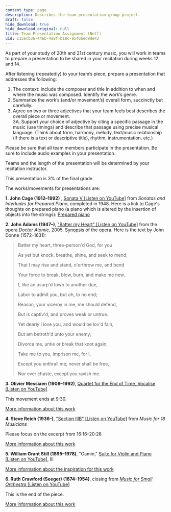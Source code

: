 ```yaml
---
content_type: page
description: Describes the team presentation group project.
draft: false
hide_download: true
hide_download_original: null
title: Team Presentation Assignment (Neff)
uid: c15ecb36-446b-4a8f-b18c-9546bed9de43
---
```

As part of your study of 20th and 21st century music, you will work in teams to prepare a presentation to be shared in your recitation during weeks 12 and 14. 

After listening (repeatedly) to your team’s piece, prepare a presentation that addresses the following:

1. The context: Include the composer and title in addition to when and where the music was composed. Identify the work’s genre.
2. Summarize the work’s (and/or movement’s) overall form, succinctly but carefully. 
3. Agree on two or three adjectives that your team feels best describes the overall piece or movement.     
    3A. Support your choice of adjective by citing a specific passage in the music (use timings) and describe that passage using precise musical language. (Think about form, harmony, melody, text/music relationship (if there is a text or descriptive title), rhythm, instrumentation, etc.)

Please be sure that all team members participate in the presentation. Be sure to include audio examples in your presentation.

Teams and the length of the presentation will be determined by your recitation instructor.

This presentation is 3% of the final grade.

The works/movements for presentations are:

**1\. John Cage (1912–1992)** , [Sonata V \[Listen on YouTube\]](https://www.youtube.com/watch?v=WXnmPD1sgd8) from *Sonatas and Interludes for Prepared Piano*, completed in 1948. Here is a link to Cage's thoughts on prepared piano (a piano which is altered by the insertion of objects into the strings): [Prepared piano](https://johncage.org/prepared_piano_essay.html)

**2\. John Adams (1947–)**, ["Batter my Heart" \[Listen on YouTube\]](https://www.youtube.com/watch?v=AlUHKHLk_VU) from the opera *Doctor* *Atomic*, 2005. [Synopsis](https://www.metopera.org//user-information/synopses-archive/doctor-atomic?INSTITUTION_LOGOUT=true) of the opera. Here is the text by John Donne (1572–1631):

> Batter my heart, three-person'd God, for you
> 
> As yet but knock, breathe, shine, and seek to mend;
> 
> That I may rise and stand, o'erthrow me, and bend
> 
> Your force to break, blow, burn, and make me new.
> 
> I, like an usurp'd town to another due,
> 
> Labor to admit you, but oh, to no end;
> 
> Reason, your viceroy in me, me should defend,
> 
> But is captiv'd, and proves weak or untrue.
> 
> Yet dearly I love you, and would be lov'd fain,
> 
> But am betroth'd unto your enemy;
> 
> Divorce me, untie or break that knot again,
> 
> Take me to you, imprison me, for I,
> 
> Except you enthrall me, never shall be free,
> 
> Nor ever chaste, except you ravish me.

**3\. Olivier Messiaen (1908–1992)**, [Quartet for the End of Time, Vocalise \[Listen on YouTube\]](https://youtu.be/e2hbwINj7dE?si=YD5SSzPy4OsX6IHz&t=230)

This movement ends at 9:30.

[More information about this work](https://www.carnegiehall.org/Explore/Articles/2021/03/11/Five-Things-to-Know-About-Messiaens-Quartet-for-the-End-of-Time)

**4\. Steve Reich (1936–)**, ["Section IIIB" \[Listen on YouTube\]](https://youtu.be/PMsYuFrKUQ8?si=nl6BUYd2vm66aKxs&t=976) from *Music for 18 Musicians*

Please focus on the excerpt from 16:16–20:28

[More information about this work](https://stevereich.com/composition/music-for-18-musiciansLinks)

**5\. William Grant Still (1895–1978)**, "Gamin," [Suite for Violin and Piano \[Listen on YouTube\]](https://www.youtube.com/watch?v=37iDfyPnzQs), III

[More information about the inspiration for this work](https://interlude.hk/musicians-and-artists-william-grant-still-and-sculpture/)

**6\. Ruth Crawford (Seeger) (1874–1954)**, closing from [*Music for Small Orchestra* \[Listen on YouTube\]](https://youtu.be/XFJMnGrKSB8?si=xq3SQBEL237ByGRr&t=398)

This is the end of the piece.

[More information about this work](https://content.thespco.org/music/concert-library/composition/music-for-small-orchestra-ruth-crawford-seeger)